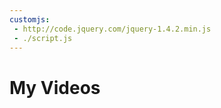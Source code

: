 ```yaml
---
customjs:
 - http://code.jquery.com/jquery-1.4.2.min.js
 - ./script.js
---
```


# My Videos
<div id="videos" style="display:flex,flex-wrap:wrap,justify-content:flex-end"></div>
